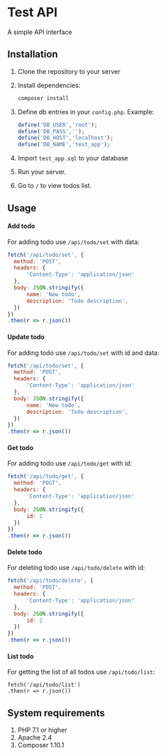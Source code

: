 # Test API

A simple API interface



## Installation

1. Clone the repository to your server

2. Install dependencies:

   ```bash
   composer install
   ```

3. Define db entries in your ```config.php```. Example:

   ```php
   define('DB_USER','root');
   define('DB_PASS','');
   define('DB_HOST','localhost');
   define('DB_NAME','test_app');
   ```

3. Import `test_app.sql` to your database
4. Run your server.
5. Go to ```/``` to view todos list.



## Usage

#### Add todo

For adding todo use ```/api/todo/set``` with data:

```javascript
fetch('/api/todo/set', {
  method: 'POST',
  headers: {
      'Content-Type': 'application/json'
  },
  body: JSON.stringify({
      name: 'New todo',
      description: 'Todo description',
  })
})
.then(r => r.json())
```

#### Update todo

For adding todo use ```/api/todo/set``` with id and data:

```javascript
fetch('/api/todo/set', {
  method: 'POST',
  headers: {
      'Content-Type': 'application/json'
  },
  body: JSON.stringify({
      name: 'New todo',
      description: 'Todo description',
  })
})
.then(r => r.json())
```

#### Get todo

For adding todo use ```/api/todo/get``` with id:

```javascript
fetch('/api/todo/get', {
  method: 'POST',
  headers: {
      'Content-Type': 'application/json'
  },
  body: JSON.stringify({
      id: 2
  })
})
.then(r => r.json())
```

#### Delete todo

For deleting todo use ```/api/todo/delete``` with id:

```javascript
fetch('/api/todo/delete', {
  method: 'POST',
  headers: {
      'Content-Type': 'application/json'
  },
  body: JSON.stringify({
      id: 2
  })
})
.then(r => r.json())
```

#### List todo

For getting the list of all todos use ```/api/todo/list```:

```javas
fetch('/api/todo/list')
.then(r => r.json())
```



## System requirements

1. PHP 7.1 or higher
2. Apache 2.4
3. Composer 1.10.1
